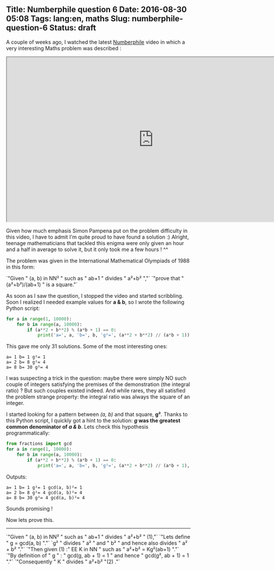 Title: Numberphile question 6
Date: 2016-08-30 05:08
Tags: lang:en, maths
Slug: numberphile-question-6
Status: draft
---
<script src="https://cdnjs.cloudflare.com/ajax/libs/mathjax/2.7.1/MathJax.js?config=AM_HTMLorMML,Safe"></script>

A couple of weeks ago, I watched the latest [Numberphile](http://www.numberphile.com) video in which a very interesting Maths problem was described :

<iframe width="800" height="450" src="https://www.youtube.com/embed/Y30VF3cSIYQ" allowfullscreen></iframe>
<br>

Given how much emphasis Simon Pampena put on the problem difficulty in this video, I have to admit I'm quite proud to have found a solution :)
Alright, teenage mathematicians that tackled this enigma were only given an hour and a half in average to solve it, but it only took me a few hours ! ^^

The problem was given in the International Mathematical Olympiads of 1988 in this form:

\`"Given " (a, b) in NN² " such as " ab+1 " divides " a²+b² ","\`
\`"prove that " (a²+b²)/(ab+1) " is a square."\`

As soon as I saw the question, I stopped the video and started scribbling.
Soon I realized I needed example values for **a & b**, so I wrote the following Python script:
```python
for a in range(1, 10000):
    for b in range(a, 10000):
        if (a**2 + b**2) % (a*b + 1) == 0:
            print('a=', a, 'b=', b, 'g²=', (a**2 + b**2) // (a*b + 1))
```

This gave me only 31 solutions. Some of the most interesting ones:
```
a= 1 b= 1 g²= 1
a= 2 b= 8 g²= 4
a= 8 b= 30 g²= 4
```

I was suspecting a trick in the question: maybe there were simply NO such couple of integers satisfying the premises of the demonstration (the integral ratio) ?
But such couples existed indeed. And while rares, they all satisfied the problem strange property: the integral ratio was always the square of an integer.

I started looking for a pattern between _(a, b)_ and that square, **g²**. Thanks to this Python script, I quickly got a hint to the solution: **_g_ was the greatest common denominator of _a & b_**.
Lets check this hypothesis programmatically:
```python
from fractions import gcd
for a in range(1, 10000):
    for b in range(a, 10000):
        if (a**2 + b**2) % (a*b + 1) == 0:
            print('a=', a, 'b=', b, 'g²=', (a**2 + b**2) // (a*b + 1), 'gcd(a, b)²=', gcd(a, b)**2)
```
Outputs:
```
a= 1 b= 1 g²= 1 gcd(a, b)²= 1
a= 2 b= 8 g²= 4 gcd(a, b)²= 4
a= 8 b= 30 g²= 4 gcd(a, b)²= 4
```
Sounds promising !

Now lets prove this.

<hr>

\`"Given " (a, b) in NN² " such as " ab+1 " divides " a²+b² " (1),"\`
\`"Lets define " g = gcd(a, b) "."\`
\`g² " divides " a² " and " b² " and hence also divides " a² + b² "."\`
\`"Then given (1) :" EE K in NN " such as " a²+b² = Kg²(ab+1) "."\`
\`"By definition of " g " : " gcd(g, ab + 1) = 1 " and hence " gcd(g², ab + 1) = 1 "."\`
\`"Consequently " K " divides " a²+b² "(2) ."\`

<style>
article iframe { display: block; margin: 1rem auto; }
</style>
